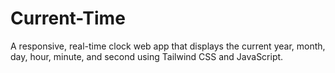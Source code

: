 # Current-Time
A responsive, real-time clock web app that displays the current year, month, day, hour, minute, and second using Tailwind CSS and JavaScript.
